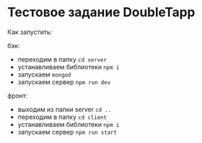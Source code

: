# Тестовое задание DoubleTapp
Как запустить:

бэк:
 - переходим в папку  `cd server`
 - устанавливаем библиотеки  `npm i`
 - запускаем  `mongod`
 - запускаем сервер  `npm run dev`

фронт:
 - выходим из папки server  `cd ..`
 - переходим в папку  `cd client`
 - устанавливаем библиотеки  `npm i`
 - запускаем сервер  `npm run start`